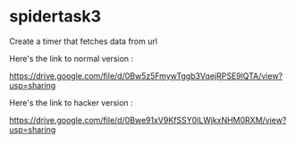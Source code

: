 # spidertask3
Create a timer that fetches data from url

Here's the link to normal version :

https://drive.google.com/file/d/0Bw5z5FmywTggb3VqejRPSE9lQTA/view?usp=sharing

Here's the link to hacker version :
 
https://drive.google.com/file/d/0Bwe91xV9KfSSY0lLWjkxNHM0RXM/view?usp=sharing
